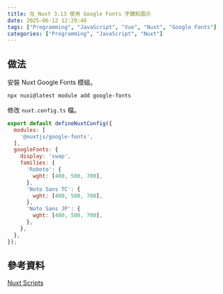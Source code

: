 ```yaml
---
title: 在 Nuxt 3.13 使用 Google Fonts 字體和圖示
date: 2025-06-12 12:29:48
tags: ["Programming", "JavaScript", "Vue", "Nuxt", "Google Fonts"]
categories: ["Programming", "JavaScript", "Nuxt"]
---
```


## 做法

安裝 Nuxt Google Fonts 模組。

```bash
npx nuxi@latest module add google-fonts
```

修改 `nuxt.config.ts` 檔。

```js
export default defineNuxtConfig({
  modules: [
    '@nuxtjs/google-fonts',
  ],
  googleFonts: {
    display: 'swap',
    families: {
      'Roboto': {
        wght: [400, 500, 700],
      },
      'Noto Sans TC': {
        wght: [400, 500, 700],
      },
      'Noto Sans JP': {
        wght: [400, 500, 700],
      },
    },
  },
});
```

## 參考資料

[Nuxt Scripts](https://scripts.nuxt.com/scripts/tracking/google-tag-manager)
